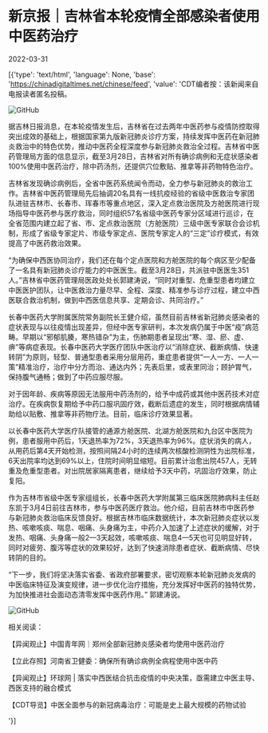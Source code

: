 # 新京报｜吉林省本轮疫情全部感染者使用中医药治疗

2022-03-31

[{'type': 'text/html', 'language': None, 'base': 'https://chinadigitaltimes.net/chinese/feed', 'value': 'CDT编者按：该新闻来自电报读者匿名投稿。

![GitHub](https://chinadigitaltimes.net/chinese/files/2022/03/image-1648723040378.png)

据吉林日报消息，在本轮疫情发生后，吉林省在过去两年中医药参与疫情防控取得突出成效的基础上，根据国家第九版新冠肺炎诊疗方案，持续发挥中医药在新冠肺炎救治中的特色优势，推动中医药全程深度参与新冠肺炎救治全过程。吉林省中医药管理局方面的信息显示，截至3月28日，吉林省对所有确诊病例和无症状感染者100%使用中医药治疗，除中药汤剂，还提供穴位敷贴、推拿等非药物特色治疗。

吉林省发现确诊病例后，全省中医药系统闻令而动，全力参与新冠肺炎的救治工作。吉林省中医药管理局先后抽调20名具有一线抗疫经验的省级中医救治专家团队进驻吉林市、长春市、珲春市等重点地区，深入定点救治医院及方舱医院进行现场指导中医药参与医疗救治，同时组织57名省级中医药专家分区域进行巡诊，在全省范围内建立起了省、市、定点救治医院（方舱医院）三级中医专家联合会诊机制，形成了省级专家定片、市级专家定点、医院专家定人的“三定”诊疗模式，有效提高了中医药救治效果。

“为确保中西医协同治疗，我们还在每个定点医院和方舱医院的每个病区至少配备了一名具有新冠肺炎诊疗能力的中医医生。截至3月28日，共派驻中医医生351人。”吉林省中医药管理局医政处处长郭建涛说，“同时对重型、危重型患者均建立中医医护团队，让中医救治力量尽早、全程、深度、精准参与诊疗过程，建立中西医联合救治机制，做到中西医信息共享、定期会诊、共同治疗。”

长春中医药大学附属医院常务副院长王健介绍，虽然目前吉林省新冠肺炎感染者的症状表现与以往疫情出现差异，但经中医专家研判，本次发病仍属于中医“疫”病范畴。早期以“邪郁肌腠，寒热错杂”为主，伤肺期患者呈现出“寒、湿、瘀、虚、痹”等病症表现。长春中医药大学医疗团队中医治疗以“消除症状、截断病情、快速转阴”为原则，轻型、普通型患者采用分层用药，重症患者提供“一人一方、一人一策”精准治疗，治疗中分方而治、通达内外；先表后里，或表里同治；顾护胃气，保持腹气通畅；做到了中药应服尽服。

对于因年龄、疾病等原因无法服用中药汤剂的，给予中成药或其他中医药技术对症治疗。在疾病恢复期给予中药口服巩固疗效，截断后遗症的发生，同时根据病情辅助给以贴敷、推拿等非药物疗法。目前，临床诊疗效果显著。

以长春中医药大学医疗队接管的通源方舱医院、北湖方舱医院和九台区中医院为例，患者服用中药后，1天退热率为72%，3天退热率为96%。症状消失的病人，从用药后第4天开始检测，按照间隔24小时的连续两次核酸检测阴性为出院标准，6天出院率均达到69%以上，住院时间明显缩短。目前累计治愈出院457人，无转重及危重型患者。对出院居家隔离患者，继续给予3天中药，巩固治疗效果，防止复阳。

作为吉林市省级中医专家组组长，长春中医药大学附属第三临床医院肺病科主任赵东凯于3月4日前往吉林市，参与中医药医疗救治。他介绍，目前吉林市中医药参与新冠肺炎救治临床反馈良好。根据吉林市临床数据统计，本次新冠肺炎症状以发热、咳嗽咳痰、喘息、咽痛、头身痛为主，中药介入加速了上述症状的缓解，对于发热、咽痛、头身痛一般2—3天起效，咳嗽咳痰、喘息4—5天也可见明显好转，同时对疲劳、腹泻等症状的效果较好，达到了快速消除患者症状、截断病情、尽快转阴的目的。

“下一步，我们将坚决落实省委、省政府部署要求，密切观察本轮新冠肺炎发病的中医临床特征及演变规律，进一步优化治疗措施，充分发挥好中医药的独特优势，为加快推进社会面动态清零发挥中医药作用。” 郭建涛说。

![GitHub](https://chinadigitaltimes.net/chinese/files/2022/03/image-1648723028094.png)

相关阅读：



【异闻观止】中国青年网｜郑州全部新冠肺炎感染者均使用中医药治疗

【立此存照】河南省卫健委：确保所有确诊病例全病程使用中医中药

【异闻观止】环球网 | 落实中西医结合抗击疫情的中央决策，亟需建立中医主导、西医支持的融合模式

【CDT导览】中医全面参与的新冠病毒治疗：可能是史上最大规模的药物试验

'}]
